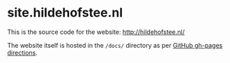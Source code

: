 # site.hildehofstee.nl

This is the source code for the website: http://hildehofstee.nl/

The website itself is hosted in the `/docs/` directory as per [GitHub gh-pages directions](https://help.github.com/en/articles/configuring-a-publishing-source-for-github-pages).
